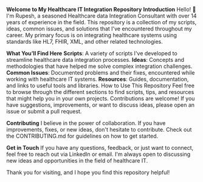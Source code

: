 **Welcome to My Healthcare IT Integration Repository**
**Introduction**
Hello! 👋 I'm Rupesh, a seasoned Healthcare data Integration Consultant with over 14 years of experience in the field. This repository is a collection of my scripts, ideas, common issues, and solutions that I've encountered throughout my career. My primary focus is on integrating healthcare systems using standards like HL7, FHIR, XML, and other related technologies.

**What You’ll Find Here**
**Scripts**: A variety of scripts I've developed to streamline healthcare data integration processes.
**Ideas**: Concepts and methodologies that have helped me solve complex integration challenges.
**Common Issues**: Documented problems and their fixes, encountered while working with healthcare IT systems.
**Resources**: Guides, documentation, and links to useful tools and libraries.
How to Use This Repository
Feel free to browse through the different sections to find scripts, tips, and resources that might help you in your own projects. Contributions are welcome! If you have suggestions, improvements, or want to discuss ideas, please open an issue or submit a pull request.

**Contributing**
I believe in the power of collaboration. If you have improvements, fixes, or new ideas, don't hesitate to contribute. Check out the CONTRIBUTING.md for guidelines on how to get started.

**Get in Touch**
If you have any questions, feedback, or just want to connect, feel free to reach out via LinkedIn or email. I'm always open to discussing new ideas and opportunities in the field of healthcare IT.

Thank you for visiting, and I hope you find this repository helpful!
